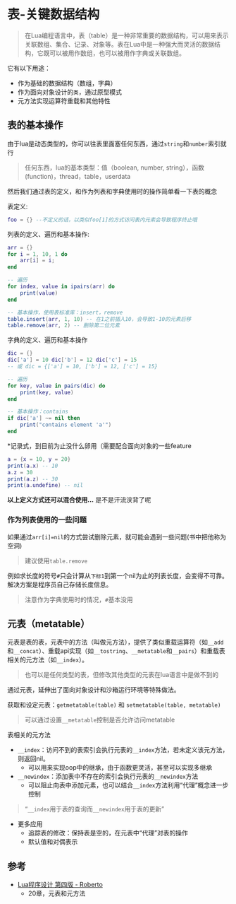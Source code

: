 # 表-关键数据结构

> 在Lua编程语言中，表（table）是一种非常重要的数据结构，可以用来表示关联数组、集合、记录、对象等。表在Lua中是一种强大而灵活的数据结构，它既可以被用作数组，也可以被用作字典或关联数组。

它有以下用途：
- 作为基础的数据结构（数组，字典）
- 作为面向对象设计的`类`，通过原型模式
- 元方法实现运算符重载和其他特性

## 表的基本操作

由于lua是动态类型的，你可以往表里面塞任何东西，通过`string`和`number`索引就行
> 任何东西，lua的基本类型：值（boolean, number, string），函数(function)，thread，table，userdata

然后我们通过表的定义，和作为列表和字典使用时的操作简单看一下表的概念

表定义:
```lua
foo = {} --不定义的话，以类似foo[1]的方式访问表内元素会导致程序终止哦
```

列表的定义、遍历和基本操作:
```lua
arr = {}
for i = 1, 10, 1 do
    arr[i] = i;
end

-- 遍历
for index, value in ipairs(arr) do
    print(value)
end  

-- 基本操作，使用表标准库：insert，remove
table.insert(arr, 1, 10) -- 在1之前插入10，会导致1-10的元素后移
table.remove(arr, 2) -- 删除第二位元素
```

字典的定义、遍历和基本操作
```lua
dic = {}
dic['a'] = 10 dic['b'] = 12 dic['c'] = 15
-- 或 dic = {['a'] = 10, ['b'] = 12, ['c'] = 15}

-- 遍历
for key, value in pairs(dic) do
    print(key, value)
end

-- 基本操作：contains
if dic['a'] ~= nil then
    print("contains element 'a'")
end
```

*记录式，到目前为止没什么卵用（需要配合面向对象的一些feature
```lua
a = {x = 10, y = 20}
print(a.x) -- 10
a.z = 30
print(a.z) -- 30
print(a.undefine) -- nil
```
**以上定义方式还可以混合使用...** 是不是汗流浃背了呢

### 作为列表使用的一些问题

如果通过`arr[i]=nil`的方式尝试删除元素，就可能会遇到一些问题(书中把他称为空洞)
> 建议使用`table.remove`

例如求长度的符号`#`只会计算从`下标1`到第一个nil为止的列表长度，会变得不可靠。解决方案是程序员自己存储长度信息。
> 注意作为字典使用时的情况，`#`基本没用

## 元表（metatable）

元表是表的表，元表中的方法（叫做元方法），提供了类似重载运算符（如`__add`和`__concat`）、重载api实现（如`__tostring`、`__metatable`和`__pairs`）和重载表相关的元方法（如`__index`）。
> 也可以是任何类型的表，但修改其他类型的元表在lua语言中是做不到的

通过元表，延伸出了面向对象设计和沙箱运行环境等特殊做法。

获取和设定元表：`getmetatable(table)` 和 `setmetatable(table, metatable)`
> 可以通过设置`__metatable`控制是否允许访问metatable

表相关的元方法
- `__index`：访问不到的表索引会执行元表的`__index`方法，若未定义该元方法，则返回nil。
    - 可以用来实现oop中的继承，由于函数更灵活，甚至可以实现多继承
- `__newindex`：添加表中不存在的索引会执行元表的`__newindex`方法
    - 可以阻止向表中添加元素，也可以结合`__index`方法利用“代理”概念进一步控制
> “`__index`用于表的查询而`__newindex`用于表的更新”
- 更多应用
    - 追踪表的修改：保持表是空的，在元表中“代理”对表的操作
    - 默认值和对偶表示


## 参考
- [Lua程序设计 第四版 - Roberto](https://www.lua.org/pil/)
    - 20章，元表和元方法